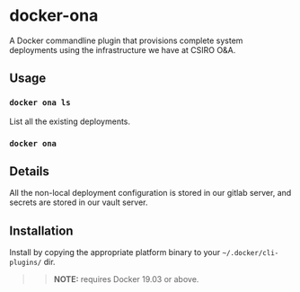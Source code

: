 # docker-ona

A Docker commandline plugin that provisions complete system deployments using the infrastructure we have at CSIRO O&A.

## Usage

### `docker ona ls`
List all the existing deployments.

### `docker ona `


## Details

All the non-local deployment configuration is stored in our gitlab server, and secrets are stored in our vault server.

## Installation

Install by copying the appropriate platform binary to your `~/.docker/cli-plugins/` dir.

>> **NOTE:** requires Docker 19.03 or above.

